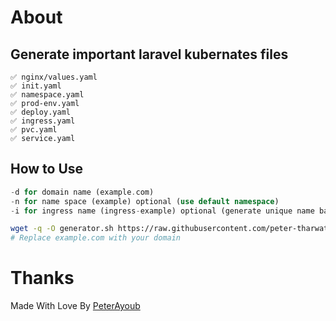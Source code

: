 # About

## Generate important laravel kubernates files

```
✅ nginx/values.yaml
✅ init.yaml
✅ namespace.yaml
✅ prod-env.yaml
✅ deploy.yaml
✅ ingress.yaml
✅ pvc.yaml
✅ service.yaml
```

## How to Use

```php
-d for domain name (example.com)
-n for name space (example) optional (use default namespace)
-i for ingress name (ingress-example) optional (generate unique name based on domain name)
```

```bash
wget -q -O generator.sh https://raw.githubusercontent.com/peter-tharwat/kubernates-laravel-generator/master/generator.sh ; chmod +x generator.sh ; ./generator.sh -d example.com -n default
# Replace example.com with your domain
```

# Thanks
Made With Love By [PeterAyoub](https://PeterAyoub.me/)